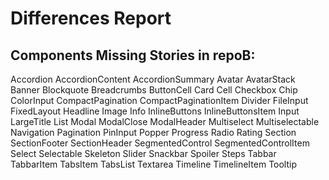 # Differences Report

## Components Missing Stories in repoB:
Accordion
AccordionContent
AccordionSummary
Avatar
AvatarStack
Banner
Blockquote
Breadcrumbs
ButtonCell
Card
Cell
Checkbox
Chip
ColorInput
CompactPagination
CompactPaginationItem
Divider
FileInput
FixedLayout
Headline
Image
Info
InlineButtons
InlineButtonsItem
Input
LargeTitle
List
Modal
ModalClose
ModalHeader
Multiselect
Multiselectable
Navigation
Pagination
PinInput
Popper
Progress
Radio
Rating
Section
SectionFooter
SectionHeader
SegmentedControl
SegmentedControlItem
Select
Selectable
Skeleton
Slider
Snackbar
Spoiler
Steps
Tabbar
TabbarItem
TabsItem
TabsList
Textarea
Timeline
TimelineItem
Tooltip

